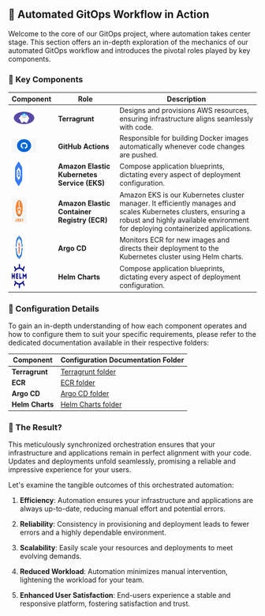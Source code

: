 ## 🚀 Automated GitOps Workflow in Action

Welcome to the core of our GitOps project, where automation takes center stage. This section offers an in-depth exploration of the mechanics of our automated GitOps workflow and introduces the pivotal roles played by key components.

### 🧰 Key Components


| Component                | Role                                                   | Description                                                  |
|--------------------------|--------------------------------------------------------|--------------------------------------------------------------|
| <img src="terragrunt.png" width="50" height="30">| **Terragrunt** |Designs and provisions AWS resources, ensuring infrastructure aligns seamlessly with code.        |
| <img src="github-actions.png" width="50" height="30"> | **GitHub Actions** | Responsible for building Docker images automatically whenever code changes are pushed. |
|<img src="eks.png" width="30" height="50">| **Amazon Elastic Kubernetes Service (EKS)** | Compose application blueprints, dictating every aspect of deployment configuration. |
|<img src="ecr.png" width="30" height="50">| **Amazon Elastic Container Registry (ECR)** |  Amazon EKS is our Kubernetes cluster manager. It efficiently manages and scales Kubernetes clusters, ensuring a robust and highly available environment for deploying containerized applications. |
| <img src="argo.png" width="30" height="50"> | **Argo CD** | Monitors ECR for new images and directs their deployment to the Kubernetes cluster using Helm charts. |
| <img src="helm.png" width="30" height="50"> | **Helm Charts** | Compose application blueprints, dictating every aspect of deployment configuration. |

### 📜 Configuration Details

To gain an in-depth understanding of how each component operates and how to configure them to suit your specific requirements, please refer to the dedicated documentation available in their respective folders:

| Component                | Configuration Documentation Folder |
|--------------------------|-----------------------------------|
| **Terragrunt** | [Terragrunt folder](link-to-terragrunt) |
| **ECR** | [ECR folder](link-to-ecr) |
| **Argo CD** | [Argo CD folder](link-to-argo-cd) |
| **Helm Charts** | [Helm Charts folder](link-to-helm-charts) |


### 🚀 The Result?

This meticulously synchronized orchestration ensures that your infrastructure and applications remain in perfect alignment with your code. Updates and deployments unfold seamlessly, promising a reliable and impressive experience for your users.

Let's examine the tangible outcomes of this orchestrated automation:

1. **Efficiency**: Automation ensures your infrastructure and applications are always up-to-date, reducing manual effort and potential errors.

2. **Reliability**: Consistency in provisioning and deployment leads to fewer errors and a highly dependable environment.

3. **Scalability**: Easily scale your resources and deployments to meet evolving demands.

4. **Reduced Workload**: Automation minimizes manual intervention, lightening the workload for your team.

5. **Enhanced User Satisfaction**: End-users experience a stable and responsive platform, fostering satisfaction and trust.
